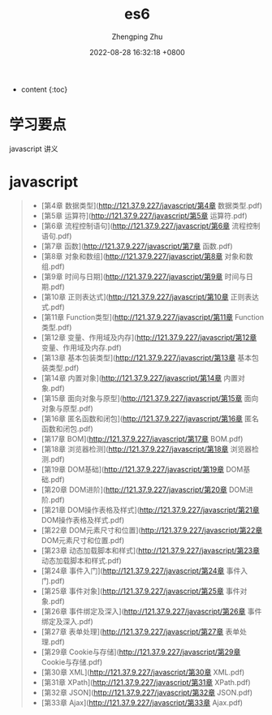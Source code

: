 ﻿---
layout: post
title:  "es6"
date:   2022-08-28 16:32:18 +0800
categories: javascript
tags: javascript
author: Zhengping Zhu
---

* content
{:toc}

# 学习要点

javascript 讲义





















# javascript


>* [第4章 数据类型](http://121.37.9.227/javascript/第4章 数据类型.pdf)        	
>* [第5章 运算符](http://121.37.9.227/javascript/第5章 运算符.pdf)   
>* [第6章 流程控制语句](http://121.37.9.227/javascript/第6章 流程控制语句.pdf)   
>* [第7章 函数](http://121.37.9.227/javascript/第7章 函数.pdf)   
>* [第8章 对象和数组](http://121.37.9.227/javascript/第8章 对象和数组.pdf)   
>* [第9章 时间与日期](http://121.37.9.227/javascript/第9章 时间与日期.pdf)   
>* [第10章 正则表达式](http://121.37.9.227/javascript/第10章 正则表达式.pdf)   
>* [第11章 Function类型](http://121.37.9.227/javascript/第11章 Function类型.pdf)   
>* [第12章 变量、作用域及内存](http://121.37.9.227/javascript/第12章 变量、作用域及内存.pdf)   
>* [第13章 基本包装类型](http://121.37.9.227/javascript/第13章 基本包装类型.pdf)   
>* [第14章 内置对象](http://121.37.9.227/javascript/第14章 内置对象.pdf)   
>* [第15章 面向对象与原型](http://121.37.9.227/javascript/第15章 面向对象与原型.pdf)   
>* [第16章 匿名函数和闭包](http://121.37.9.227/javascript/第16章 匿名函数和闭包.pdf)   
>* [第17章 BOM](http://121.37.9.227/javascript/第17章 BOM.pdf)   
>* [第18章 浏览器检测](http://121.37.9.227/javascript/第18章 浏览器检测.pdf)   
>* [第19章 DOM基础](http://121.37.9.227/javascript/第19章 DOM基础.pdf)   
>* [第20章 DOM进阶](http://121.37.9.227/javascript/第20章 DOM进阶.pdf)   
>* [第21章 DOM操作表格及样式](http://121.37.9.227/javascript/第21章 DOM操作表格及样式.pdf)   
>* [第22章 DOM元素尺寸和位置](http://121.37.9.227/javascript/第22章 DOM元素尺寸和位置.pdf)   
>* [第23章 动态加载脚本和样式](http://121.37.9.227/javascript/第23章 动态加载脚本和样式.pdf)   
>* [第24章 事件入门](http://121.37.9.227/javascript/第24章 事件入门.pdf)   
>* [第25章 事件对象](http://121.37.9.227/javascript/第25章 事件对象.pdf)   
>* [第26章 事件绑定及深入](http://121.37.9.227/javascript/第26章 事件绑定及深入.pdf)   
>* [第27章 表单处理](http://121.37.9.227/javascript/第27章 表单处理.pdf)   
>* [第29章 Cookie与存储](http://121.37.9.227/javascript/第29章 Cookie与存储.pdf)   
>* [第30章 XML](http://121.37.9.227/javascript/第30章 XML.pdf)   
>* [第31章 XPath](http://121.37.9.227/javascript/第31章 XPath.pdf)   
>* [第32章 JSON](http://121.37.9.227/javascript/第32章 JSON.pdf)   
>* [第33章 Ajax](http://121.37.9.227/javascript/第33章 Ajax.pdf)    
